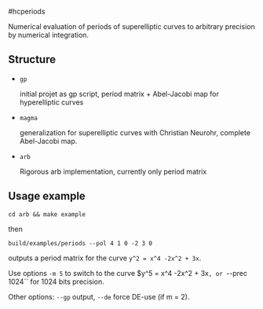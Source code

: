 #hcperiods

Numerical evaluation of periods of superelliptic curves to
arbitrary precision by numerical integration.

## Structure

- ``gp``

  initial projet as gp script, period matrix + Abel-Jacobi map for hyperelliptic curves

- ``magma``

  generalization for superelliptic curves with Christian Neurohr,
  complete Abel-Jacobi map.

- ``arb``

  Rigorous arb implementation, currently only period matrix

## Usage example

```
cd arb && make example
```
then
```
build/examples/periods --pol 4 1 0 -2 3 0
```
outputs a period matrix for the curve ``y^2 = x^4 -2x^2 + 3x``.

Use options ``-m 5`` to switch to the curve $y^5 = x^4 -2x^2 + 3x``,
or ``--prec 1024`` for 1024 bits precision.

Other options: ``--gp`` output, ``--de`` force DE-use (if m = 2).
